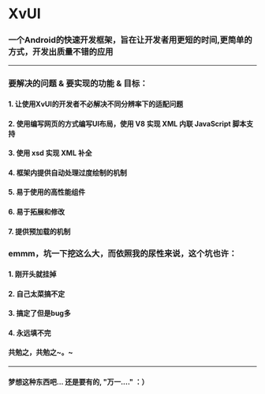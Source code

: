 # XvUI

### 一个Android的快速开发框架，旨在让开发者用更短的时间,更简单的方式，开发出质量不错的应用
--------------------

### 要解决的问题 & 要实现的功能 & 目标：
#### 1. 让使用XvUI的开发者不必解决不同分辨率下的适配问题
#### 2. 使用编写网页的方式编写UI布局，使用 V8 实现 XML 内联 JavaScript 脚本支持
#### 3. 使用 xsd 实现 XML 补全
#### 4. 框架内提供自动处理过度绘制的机制
#### 5. 易于使用的高性能组件
#### 6. 易于拓展和修改
#### 7. 提供预加载的机制

### emmm，坑一下挖这么大，而依照我的尿性来说，这个坑也许：
#### 1. 刚开头就挂掉
#### 2. 自己太菜搞不定
#### 3. 搞定了但是bug多
#### 4. 永远填不完
#### 共勉之，共勉之~。~
------
#### 梦想这种东西吧... 还是要有的, "万一...." ：）
